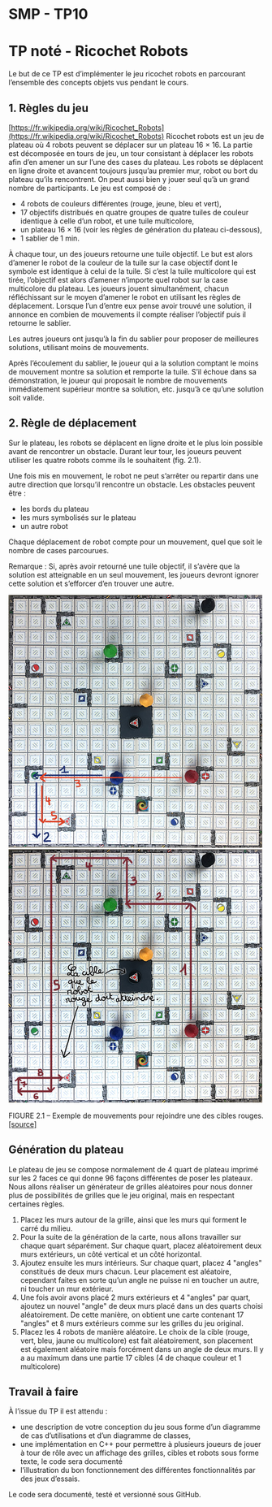 # SMP - TP10

# TP noté - Ricochet Robots

Le but de ce TP est d’implémenter le jeu ricochet robots en parcourant l’ensemble des concepts objets vus pendant le cours.

## 1. Règles du jeu

[https://fr.wikipedia.org/wiki/Ricochet_Robots](https://fr.wikipedia.org/wiki/Ricochet_Robots)
Ricochet robots est un jeu de plateau où 4 robots peuvent se déplacer sur un plateau 16 × 16. La partie est décomposée en tours de jeu, un tour consistant à déplacer les robots afin d’en amener un sur l’une des cases du plateau. Les robots se déplacent en ligne droite et avancent toujours jusqu’au premier mur, robot ou bort du plateau qu’ils rencontrent.
On peut aussi bien y jouer seul qu’à un grand nombre de participants. Le jeu est composé de :

- 4 robots de couleurs différentes (rouge, jeune, bleu et vert),
- 17 objectifs distribués en quatre groupes de quatre tuiles de couleur identique à celle d’un robot, et une tuile multicolore,
- un plateau 16 × 16 (voir les règles de génération du plateau ci-dessous),
- 1 sablier de 1 min.

À chaque tour, un des joueurs retourne une tuile objectif. Le but est alors d’amener le robot de la couleur de la tuile sur la case objectif dont le symbole est identique à celui de la tuile. Si c’est la tuile multicolore qui est tirée, l’objectif est alors d’amener n’importe quel robot sur la case multicolore du plateau.
Les joueurs jouent simultanément, chacun réfléchissant sur le moyen d’amener le robot en utilisant les règles de déplacement. Lorsque l’un d’entre eux pense avoir trouvé une solution, il annonce en combien de mouvements il compte réaliser l’objectif puis il retourne le sablier.

Les autres joueurs ont jusqu’à la fin du sablier pour proposer de meilleures solutions, utilisant moins de mouvements.

Après l’écoulement du sablier, le joueur qui a la solution comptant le moins de mouvement montre sa solution et remporte la tuile. S’il échoue dans sa démonstration, le joueur qui proposait le nombre de mouvements immédiatement supérieur montre sa solution, etc. jusqu’à ce qu’une solution soit valide.

## 2. Règle de déplacement

Sur le plateau, les robots se déplacent en ligne droite et le plus loin possible avant de rencontrer un obstacle. Durant leur tour, les joueurs peuvent utiliser les quatre robots comme ils le souhaitent (fig. 2.1).

Une fois mis en mouvement, le robot ne peut s’arrêter ou repartir dans une autre direction que lorsqu’il rencontre un obstacle. Les obstacles peuvent être :

- les bords du plateau
- les murs symbolisés sur le plateau
- un autre robot

Chaque déplacement de robot compte pour un mouvement, quel que soit le nombre de cases parcourues.

Remarque : Si, après avoir retourné une tuile objectif, il s’avère que la solution est atteignable en un seul mouvement, les joueurs devront ignorer cette solution et s’efforcer d’en trouver une autre.

<img title="" src="README_sources/PhotoPlateau1.png" alt="Untitled" data-align="center">

<img title="" src="README_sources/PhotoPlateau2.png" alt="Untitled" data-align="center">

FIGURE 2.1 – Exemple de mouvements pour rejoindre une des cibles rouges. [[source]](https://www.lemonde.fr/blog/unmondedejeux/2016/05/28/et-si-on-jouait-a-ricochet-robots/)

## Génération du plateau

Le plateau de jeu se compose normalement de 4 quart de plateau imprimé sur les 2 faces ce qui donne 96 façons différentes de poser les plateaux. Nous allons réaliser un générateur de grilles aléatoires pour nous donner plus de possibilités de grilles que le jeu original, mais en respectant certaines règles.

1. Placez les murs autour de la grille, ainsi que les murs qui forment le carré du milieu.
2. Pour la suite de la génération de la carte, nous allons travailler sur chaque quart séparément. Sur chaque quart, placez aléatoirement deux murs extérieurs, un côté vertical et un côté horizontal.
3. Ajoutez ensuite les murs intérieurs. Sur chaque quart, placez 4 "angles" constitués de deux murs chacun. Leur placement est aléatoire, cependant faites en sorte qu’un angle ne puisse ni en toucher un autre, ni toucher un mur extérieur.
4. Une fois avoir avons placé 2 murs extérieurs et 4 "angles" par quart, ajoutez un nouvel "angle" de deux murs placé dans un des quarts choisi aléatoirement. De cette manière, on obtient une carte contenant 17 "angles" et 8 murs extérieurs comme sur les grilles du jeu original.
5. Placez les 4 robots de manière aléatoire. Le choix de la cible (rouge, vert, bleu, jaune ou multicolore) est fait aléatoirement, son placement est également aléatoire mais forcément dans un angle de deux murs. Il y a au maximum dans une partie 17 cibles (4 de chaque couleur et 1 multicolore)

## Travail à faire

À l’issue du TP il est attendu :

- une description de votre conception du jeu sous forme d’un diagramme de cas d’utilisations et d’un diagramme de classes,
- une implémentation en C++ pour permettre à plusieurs joueurs de jouer à tour de rôle avec un affichage des grilles, cibles et robots sous forme texte, le code sera documenté
- l’illustration du bon fonctionnement des différentes fonctionnalités par des jeux d’essais.

Le code sera documenté, testé et versionné sous GitHub.